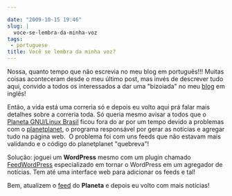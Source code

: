 ```yaml
---

date: "2009-10-15 19:46"
slug: |
  voce-se-lembra-da-minha-voz
tags:
 - portuguese
title: Você se lembra da minha voz?
---
```


Nossa, quanto tempo que não escrevia no meu blog em português!!! Muitas
coisas aconteceram desde o meu último post, mas invés de descrever tudo
aqui, convido a todos os interessados a dar uma "bizoiada" no meu
[blog](http://www.ogmaciel.com) em inglês!

Então, a vida está uma correria só e depois eu volto aqui prá falar mais
detalhes sobre a correria toda. Só queria mesmo avisar a todos que o
[Planeta GNU/Linux Brasil](http://planeta.gnulinuxbrasil.org) ficou fora
do ar por um tempo devido a problemas com o
[planetplanet](http://www.planetplanet.org/), o programa responsável por
gerar as notícias e agregar tudo na página web.  O problema foi com uns
feeds que não estavam mais validando e o código do planetplanet
"quebreva"!

Solução: joguei um **WordPress** mesmo com um plugin chamado
[FeedWordPress](http://feedwordpress.radgeek.com/) especializado em
tornar o WordPress em um agregador de notícias. Tem até uma interface
web para adicionar os feeds e tal!

Bem, atualizem o [feed](http://planeta.gnulinuxbrasil.org/?feed=rss2) do
**Planeta** e depois eu volto com mais notícias!
